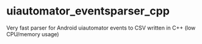 # uiautomator_eventsparser_cpp
Very fast parser for Android uiautomator events to CSV written in C++ (low CPU/memory usage)
